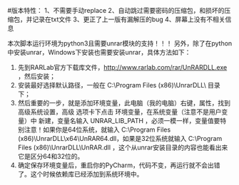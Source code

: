 #版本特性：
1、不需要手动replace
2、自动跳过需要密码的压缩包，和损坏的压缩包，并记录在txt文件
3、更正了上一版有漏解压的bug
4、屏幕上没有不相关信息

本次脚本运行环境为python3且需要unrar模块的支持！！！
另外，除了在python中安装unrar，Windows下安装也需要安装unrar，具体方法如下：
1. 先到RARLab官方下载库文件，http://www.rarlab.com/rar/UnRARDLL.exe ，然后安装；
2. 安装最好选择默认路径，一般在 C:\Program Files (x86)\UnrarDLL\ 目录下；
3. 然后重要的一步，就是添加环境变量，此电脑（我的电脑）右键，属性，找到 高级系统设置，高级 选项卡下点击 环境变量，在系统变量（注意不是用户变量）中 新建，变量名输入 UNRAR_LIB_PATH ，必须一模一样，变量值要特别注意！如果你是64位系统，就输入 C:\Program Files (x86)\UnrarDLL\x64\UnRAR64.dll，如果是32位系统就输入 C:\Program Files (x86)\UnrarDLL\UnRAR.dll ，这个从unrar安装目录的内容也能看出来它是区分64和32位的。
4. 确定保存环境变量后，重启你的PyCharm，代码不变，再运行就不会出错了。这个时候依赖库已经添加到系统环境中。 
